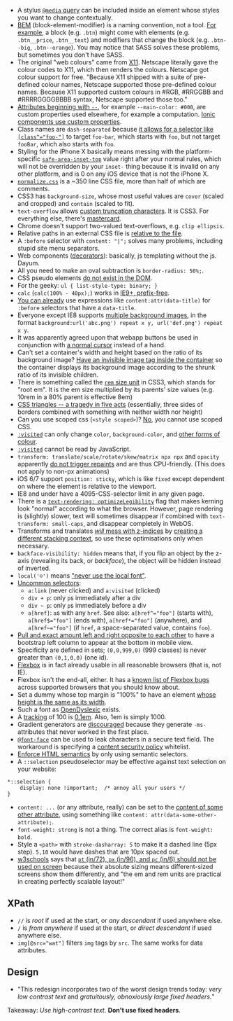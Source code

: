 - A stylus [`@media` query](http://stylus-lang.com/docs/media.html) can be included inside an element whose styles you want to change contextually.
- [BEM](http://getbem.com/) (block-element-modifier) is a naming convention, not a tool. [For example](https://css-tricks.com/bem-101/), a block (e.g. `.btn`) might come with elements (e.g. `.btn__price`, `.btn__text`) and modifiers that change the block (e.g. `.btn--big`, `.btn--orange`). You may notice that SASS solves these problems, but sometimes you don't have SASS.
- The original "web colours" came from [X11](https://news.ycombinator.com/item?id=20137446). Netscape literally gave the colour codes to X11, which then renders the colours. Netscape got colour support for free. "Because X11 shipped with a suite of pre-defined colour names, Netscape supported those pre-defined colour names. Because X11 supported custom colours in #RGB, #RRGGBB and #RRRRGGGGBBBB syntax, Netscape supported those too."
- [Attributes beginning with `--`](https://stackoverflow.com/a/40055702), for example `--main-color: #000`, are custom properties used elsewhere, for example a computation. [Ionic components use custom properties](https://ionicframework.com/docs/api/menu#css-custom-properties).
- Class names are `dash-separated` because [it allows for a selector like `[class^="foo-"]`](https://stackoverflow.com/a/20811902/1558430) to target `foo-bar`, which starts with `foo`, but not target `fooBar`, which also starts with `foo`.
- Styling for the iPhone X basically means messing with the platform-specific [`safe-area-inset-top`](https://www.quirksmode.org/blog/archives/2017/10/safeareainset_v.html) value right after your normal rules, which will not be overridden by your `inset-` thing because it is invalid on any other platform, and is 0 on any iOS device that is not the iPhone X.
- [`normalize.css`](https://github.com/necolas/normalize.css/blob/master/normalize.css) is a ~350 line CSS file, more than half of which are comments.
- CSS3 has `background-size`, whose most useful values are `cover` (scaled and cropped) and `contain` (scaled to fit).
- `text-overflow` allows [custom truncation characters][mozilla]. It is CSS3. For everything else, there's [mastercard](http://dotdotdot.frebsite.nl/).
- Chrome doesn't support two-valued text-overflows, e.g. `clip ellipsis`.
- Relative paths in an external CSS file is [relative to the file][stackoverflow].
- A `:before` selector with `content: "|";` solves many problems, including stupid site menu separators.
- Web components ([decorators][w3]): basically, js templating without the js. Dayum.
- All you need to make an oval subtraction is `border-radius: 50%;`.
- CSS pseudo elements [do not exist in the DOM][stackoverflow 2].
- For the geeky: `ul { list-style-type: binary; }`
- `calc` (`calc(100% - 40px);`) works in [IE9+, prefix-free][tutorialzine].
- [You can already][tutorialzine] use expressions like `content:attr(data-title)` for `:before` selectors that have a `data-title`.
- Everyone except IE8 supports [multiple background images](http://caniuse.com/#feat=multibackgrounds), in the format `background:url('abc.png') repeat x y, url('def.png') repeat x y`.
- It was apparently agreed upon that webapp buttons be used in conjunction with [a normal cursor][stackoverflow 3] instead of a hand.
- Can't set a container's width and height based on the ratio of its background image? [Have an invisible image tag inside the container][stackoverflow 4] so the container displays its background image according to the shrunk ratio of its invisible children.
- There is something called the [`rem` size unit][snook] in CSS3, which stands for "root em". It is the em size multiplied by its parents' size values (e.g. 10rem in a 80% parent is effective 8em)
- [CSS triangles -- a tragedy in five acts][stackoverflow 5] (essentially, three sides of borders combined with something with neither width nor height)
- Can you use scoped css (`<style scoped>`)? [No](http://caniuse.com/style-scoped), you cannot use scoped CSS.
- [`:visited`][mozilla 2] can only change `color`, `background-color`, and [other forms of colour](https://www.w3schools.com/cssref/sel_visited.asp).
- [`:visited`][mozilla 2] cannot be read by JavaScript.
- `transform: translate/scale/rotate/skew/matrix npx npx` and `opacity` apparently [do not trigger repaints](http://aerotwist.com/blog/pixels-are-expensive/) and are thus CPU-friendly. (This does not apply to non-px animations)
- iOS 6/7 support `position: sticky`, which is like `fixed` except dependent on where the element is relative to the viewport.
- IE8 and under have a 4095-CSS-selector limit in any given page.
- There is a [`text-rendering: optimizeLegibility`](http://aestheticallyloyal.com/public/optimize-legibility/) flag that makes kerning look "normal" according to what the browser. However, page rendering is (slightly) slower, text will sometimes disappear if combined with `text-transform: small-caps`, and disappear completely in WebOS.
- Transforms and translates [_will_ mess with z-indices](http://dabblet.com/gist/2463684) by [creating a different stacking context](http://stackoverflow.com/a/10814448), so use these optimisations only when necessary.
- `backface-visibility: hidden` means that, if you flip an object by the z-axis (revealing its back, or _backface_), the object will be hidden instead of inverted.
- `local('☺')` means ["never use the local font"](http://stackoverflow.com/q/3698319/1558430).
- [Uncommon selectors](http://code.tutsplus.com/tutorials/the-30-css-selectors-you-must-memorize--net-16048):
  - `a:link` (never clicked) and `a:visited` (clicked)
  - `div + p`: only `p`s immediately after a div
  - `div ~ p`: only `p`s immediately before a div
  - `a[href]`: `a`s with any `href`. See also: `a[href^="foo"]` (starts with), `a[href$="foo"]` (ends with), `a[href*="foo"]` (anywhere), and `a[href~="foo"]` (if `href`, a space-separated value, contains `foo`).
- [Pull and exact amount left and right opposite to each other](http://stackoverflow.com/questions/20979062/bootstrap-right-column-on-top-on-mobile-view) to have a bootstrap left column to appear at the bottom in mobile view.
- Specificity are defined in sets; `(0,0,999,0)` (999 classes) is never greater than `(0,1,0,0)` (one id).
- [Flexbox](http://caniuse.com/#feat=flexbox) is in fact already usable in all reasonable browsers (that is, not IE).
- Flexbox isn't the end-all, either. It has a [known list of Flexbox bugs](https://github.com/philipwalton/flexbugs) across supported browsers that you should know about.
- Set a dummy whose top margin is "100%" to have an element [whose height is the same as its width](http://jsfiddle.net/ansciath/B8FU8/).
- Such a font as [OpenDyslexic](http://opendyslexic.org/) exists.
- A [tracking](http://www.presslabs.com/blog/web-typography-for-non-designers/) of 100 is [0.1em](http://stackoverflow.com/a/10376142/1558430). Also, 1em is simply 1000.
- Gradient generators are [discouraged](http://codepen.io/thebabydino/full/pjxVWp) because they generate `-ms-` attributes that never worked in the first place.
- [`@font-face`](https://www.reddit.com/r/netsec/comments/3py3f2/css_based_attack_abusing_unicoderange_of_fontface/) can be used to leak characters in a secure text field. The workaround is specifying a [content security policy](http://www.html5rocks.com/en/tutorials/security/content-security-policy/) whitelist.
- [Enforce HTML semantics](http://www.ebaytechblog.com/2015/11/04/how-our-css-framework-helps-enforce-accessibility/) by only using semantic selectors.
- A `::selection` pseudoselector may be effective against text selection on your website:

```
*::selection {
    display: none !important;  /* annoy all your users */
}
```

- `content: ...` (or any attribute, really) can be set to the [content of some other attribute](https://github.com/chinchang/hint.css/blob/master/hint.css#L65), using something like `content: attr(data-some-other-attribute);`.
- `font-weight: strong` is not a thing. The correct alias is `font-weight: bold`.
- Style a `<path>` with `stroke-dasharray: 5` to make it a dashed line (5px step). `5,10` would have dashes that are 10px spaced out.
- [w3schools](http://www.w3fools.com/) says that [`pt` (in/72), `px` (in/96), and `pc` (in/6) should not be used on screen](https://www.w3schools.com/cssref/css_units.asp) because their absolute sizing means different-sized screens show them differently, and "the em and rem units are practical in creating perfectly scalable layout!"

## XPath

- `//` is _root_ if used at the start, or _any descendant_ if used anywhere else.
- `/` is _from anywhere_ if used at the start, or _direct descendant_ if used anywhere else.
- `img[@src="wat"]` filters `img` tags by `src`. The same works for data attributes.

## Design

- "This redesign incorporates two of the worst design trends today: _very low contrast text_ and _gratuitously, obnoxiously large fixed headers._"

Takeaway: _Use high-contrast text_. **Don't use fixed headers**.

[mozilla]: https://developer.mozilla.org/en-US/docs/Web/CSS/text-overflow
[mozilla 2]: https://blog.mozilla.org/security/2010/03/31/plugging-the-css-history-leak/
[snook]: http://snook.ca/archives/html_and_css/font-size-with-rem
[stackoverflow]: http://stackoverflow.com/questions/940451/using-relative-url-in-css-file-what-location-is-it-relative-to
[stackoverflow 2]: http://stackoverflow.com/questions/9395858/event-listener-on-a-css-pseudo-element-such-as-before-or-after
[stackoverflow 3]: http://stackoverflow.com/questions/4121854/is-it-wrong-to-use-the-hand-cursor-for-clickable-items-such-as-buttons
[stackoverflow 4]: http://stackoverflow.com/a/12098334/1558430
[stackoverflow 5]: http://stackoverflow.com/a/7073558/1558430
[tutorialzine]: http://tutorialzine.com/2013/10/12-awesome-css3-features-you-can-finally-use/
[w3]: http://www.w3.org/TR/2013/WD-components-intro-20130606/#decorator-section
